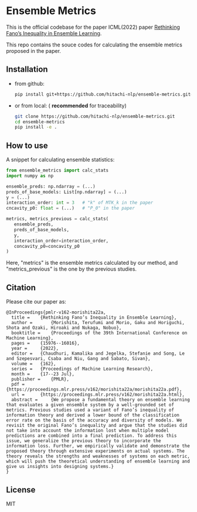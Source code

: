 # Ensemble Metrics
This is the official codebase for the paper ICML(2022) paper [Rethinking Fano’s Inequality in Ensemble Learning](https://proceedings.mlr.press/v162/morishita22a/morishita22a.pdf).  

This repo contains the souce codes for calculating the ensemble metrics proposed in the paper.

## Installation
* from github:
    ```sh
    pip install git+https://github.com/hitachi-nlp/ensemble-metrics.git@master
    ```
* or from local: ( **recommended** for traceability)
    ```sh
    git clone https://github.com/hitachi-nlp/ensemble-metrics.git
    cd ensemble-metrics
    pip install -e .
    ```

## How to use
A snippet for calculating ensemble statistics:
```python
from ensemble_metrics import calc_stats
import numpy as np

ensemble_preds: np.ndarray = (...)
preds_of_base_models: List[np.ndarray] = (...)
y = (...)
interaction_order: int = 3   # "k" of MTK_k in the paper
cncavity_p0: float = (...)   # "P_0" in the paper

metrics, metrics_previous = calc_stats(
   ensemble_preds,
   preds_of_base_models,
   y,
   interaction_order=interaction_order,
   concavity_p0=concavity_p0
)
```
Here, "metrics" is the ensemble metrics calculated by our method, and "metrics_previous" is the one by the previous studies.

## Citation
Please cite our paper as:
```
@InProceedings{pmlr-v162-morishita22a,
  title = 	 {Rethinking Fano’s Inequality in Ensemble Learning},
  author =       {Morishita, Terufumi and Morio, Gaku and Horiguchi, Shota and Ozaki, Hiroaki and Nukaga, Nobuo},
  booktitle = 	 {Proceedings of the 39th International Conference on Machine Learning},
  pages = 	 {15976--16016},
  year = 	 {2022},
  editor = 	 {Chaudhuri, Kamalika and Jegelka, Stefanie and Song, Le and Szepesvari, Csaba and Niu, Gang and Sabato, Sivan},
  volume = 	 {162},
  series = 	 {Proceedings of Machine Learning Research},
  month = 	 {17--23 Jul},
  publisher =    {PMLR},
  pdf = 	 {https://proceedings.mlr.press/v162/morishita22a/morishita22a.pdf},
  url = 	 {https://proceedings.mlr.press/v162/morishita22a.html},
  abstract = 	 {We propose a fundamental theory on ensemble learning that evaluates a given ensemble system by a well-grounded set of metrics. Previous studies used a variant of Fano’s inequality of information theory and derived a lower bound of the classification error rate on the basis of the accuracy and diversity of models. We revisit the original Fano’s inequality and argue that the studies did not take into account the information lost when multiple model predictions are combined into a final prediction. To address this issue, we generalize the previous theory to incorporate the information loss. Further, we empirically validate and demonstrate the proposed theory through extensive experiments on actual systems. The theory reveals the strengths and weaknesses of systems on each metric, which will push the theoretical understanding of ensemble learning and give us insights into designing systems.}
}
```

## License
MIT
